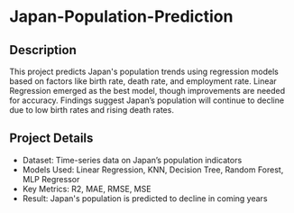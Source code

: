 # Japan-Population-Prediction

## Description
This project predicts Japan's population trends using regression models based on factors like birth rate, death rate, and employment rate. Linear Regression emerged as the best model, though improvements are needed for accuracy. Findings suggest Japan’s population will continue to decline due to low birth rates and rising death rates.

## Project Details
- Dataset: Time-series data on Japan’s population indicators
- Models Used: Linear Regression, KNN, Decision Tree, Random Forest, MLP Regressor
- Key Metrics: R2, MAE, RMSE, MSE
- Result: Japan's population is predicted to decline in coming years
